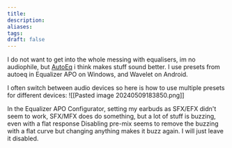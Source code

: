 ```yaml
---
title: 
description: 
aliases: 
tags: 
draft: false
---
```

I do not want to get into the whole messing with equalisers, im no audiophile, but [AutoEq](https://autoeq.app/) i think makes stuff sound better. 
I use presets from autoeq in Equalizer APO on Windows, and Wavelet on Android.

I often switch between audio devices so here is how to use multiple presets for different devices:
![[Pasted image 20240509183850.png]]

In the Equalizer APO Configurator, setting my earbuds as SFX/EFX didn't seem to work, SFX/MFX does do something, but a lot of stuff is buzzing, even with a flat response 
Disabling pre-mix seems to remove the buzzing with a flat curve but changing anything makes it buzz again. I will just leave it disabled.